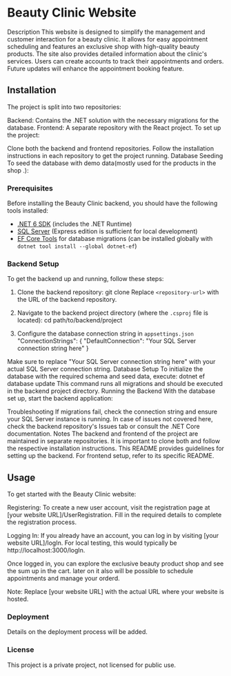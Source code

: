 # Beauty Clinic Website
Description
This website is designed to simplify the management and customer interaction for a beauty clinic. It allows for easy appointment scheduling and features an exclusive shop with high-quality beauty products. The site also provides detailed information about the clinic's services. Users can create accounts to track their appointments and orders. Future updates will enhance the appointment booking feature.

## Installation
The project is split into two repositories:

Backend: Contains the .NET solution with the necessary migrations for the database.
Frontend: A separate repository with the React project.
To set up the project:

Clone both the backend and frontend repositories.
Follow the installation instructions in each repository to get the project running.
Database Seeding
To seed the database with demo data(mostly used for the products in the shop .):

### Prerequisites
Before installing the Beauty Clinic backend, you should have the following tools installed:
- [.NET 6 SDK](https://dotnet.microsoft.com/en-us/download/dotnet/6.0) (includes the .NET Runtime)
- [SQL Server](https://www.microsoft.com/en-us/sql-server/sql-server-downloads) (Express edition is sufficient for local development)
- [EF Core Tools](https://docs.microsoft.com/en-us/ef/core/cli/dotnet) for database migrations (can be installed globally with `dotnet tool install --global dotnet-ef`)

### Backend Setup
To get the backend up and running, follow these steps:

1. Clone the backend repository:
   git clone <repository-url>
Replace `<repository-url>` with the URL of the backend repository.

2. Navigate to the backend project directory (where the `.csproj` file is located):
cd path/to/backend/project
3. Configure the database connection string in `appsettings.json` 
"ConnectionStrings": {
    "DefaultConnection": "Your SQL Server connection string here"
}

Make sure to replace "Your SQL Server connection string here" with your actual SQL Server connection string.
Database Setup
To initialize the database with the required schema and seed data, execute:
dotnet ef database update
This command runs all migrations and should be executed in the backend project directory.
Running the Backend
With the database set up, start the backend application:

Troubleshooting
If migrations fail, check the connection string and ensure your SQL Server instance is running.
In case of issues not covered here, check the backend repository's Issues tab or consult the .NET Core documentation.
Notes
The backend and frontend of the project are maintained in separate repositories. It is important to clone both and follow the respective installation instructions.
This README provides guidelines for setting up the backend. For frontend setup, refer to its specific README.
## Usage
To get started with the Beauty Clinic website:

Registering: To create a new user account, visit the registration page at [your website URL]/UserRegistration. Fill in the required details to complete the registration process.

Logging In: If you already have an account, you can log in by visiting [your website URL]/logIn. For local testing, this would typically be http://localhost:3000/logIn.

Once logged in, you can explore the exclusive beauty product shop and see the sum up in the cart.
later on it also will be possible to schedule appointments and manage your orderd.

Note: Replace [your website URL] with the actual URL where your website is hosted.

### Deployment
Details on the deployment process will be added.

### License
This project is a private project, not licensed for public use.

